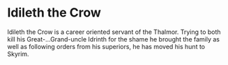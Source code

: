 # Idileth the Crow

Idileth the Crow is a career oriented servant of the Thalmor. Trying to both kill his Great-...Grand-uncle Idrinth for the shame he brought the family as well as following orders from his superiors, he has moved his hunt to Skyrim.
